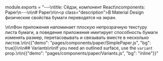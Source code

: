 module.exports = "---\ntitle: Сёдзи, компонент React\ncomponents: Paper\n---\n\n# Paper\n\n<p class=\"description\">В Material Design физические свойства бумаги переводятся на экран. </p>\n\nФон приложения напоминает плоскую непрозрачную текстуру листа бумаги, а поведение приложения имитирует способность бумаги изменять размер, перетасовывать и связывать вместе в несколько листов.\n\n{{\"demo\": \"pages/components/paper/SimplePaper.js\", \"bg\": true}}\n\n## Variants\n\nIf you need an outlined surface, use the `variant` prop.\n\n{{\"demo\": \"pages/components/paper/Variants.js\", \"bg\": \"inline\"}}"